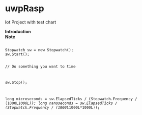 # uwpRasp
Iot Project with test chart

<b>Introduction</b>
<br>
<b>Note</b>

<code>
Stopwatch sw = new Stopwatch();
sw.Start();

// Do something you want to time

sw.Stop();

long microseconds = sw.ElapsedTicks / (Stopwatch.Frequency / (1000L*1000L));
long nanoseconds = sw.ElapsedTicks / (Stopwatch.Frequency / (1000L*1000L*1000L));
</code>
